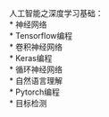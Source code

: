 人工智能之深度学习基础：<br/>
    * 神经网络<br/>
    * Tensorflow编程<br/>
    * 卷积神经网络<br/>
    * Keras编程<br/>
    * 循环神经网络<br/>
    * 自然语言理解<br/>
    * Pytorch编程<br/>
    * 目标检测<br/>
